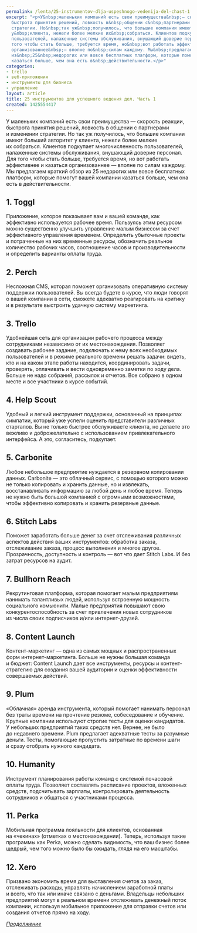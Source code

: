 ```yaml
---
permalink: /lenta/25-instrumentov-dlja-uspeshnogo-vedenija-del-chast-1
excerpt: "<p>У&nbsp;маленьких компаний есть свои преимущества&nbsp;— скорость реакции,
  быстрота принятия решений, ловкость в&nbsp;общении с&nbsp;партнерами и&nbsp;изменении
  стратегии. Но&nbsp;так уж&nbsp;получилось, что большие компании имеют больший авторитет
  у&nbsp;клиента, нежели более мелкие их&nbsp;собраться. Клиентов подкупает многочисленность
  пользователей, налаженные системы обслуживания, внушающий доверие персонал. Для
  того чтобы стать больше, требуется время, но&nbsp;вот работать эффективнее и&nbsp;казаться
  организованнее&nbsp;— вполне по&nbsp;силам каждому. Мы&nbsp;предлагаем краткий обзор
  из&nbsp;25&nbsp;недорогих или вовсе бесплатных платформ, которые помогут вашей компании
  казаться больше, чем она есть в&nbsp;действительности.</p>"
categories:
- trello
- веб-приложения
- инструменты для бизнеса
- управление
layout: article
title: 25 инструментов для успешного ведения дел. Часть 1
created: 1425554417
---
```

<p>У&nbsp;маленьких компаний есть свои преимущества&nbsp;— скорость реакции, быстрота принятия решений, ловкость в&nbsp;общении с&nbsp;партнерами и&nbsp;изменении стратегии. Но&nbsp;так уж&nbsp;получилось, что большие компании имеют больший авторитет у&nbsp;клиента, нежели более мелкие их&nbsp;собраться. Клиентов подкупает многочисленность пользователей, налаженные системы обслуживания, внушающий доверие персонал. Для того чтобы стать больше, требуется время, но&nbsp;вот работать эффективнее и&nbsp;казаться организованнее&nbsp;— вполне по&nbsp;силам каждому. Мы&nbsp;предлагаем краткий обзор из&nbsp;25&nbsp;недорогих или вовсе бесплатных платформ, которые помогут вашей компании казаться больше, чем она есть в&nbsp;действительности.</p>
<h2>1. Toggl</h2>
<p>Приложение, которое показывает вам и&nbsp;вашей команде, как эффективно используется рабочее время. Пользуясь этим ресурсом можно существенно улучшить управление малым бизнесом за&nbsp;счет эффективного управления временем. Определить убыточные проекты и&nbsp;потраченные на&nbsp;них временные ресурсы, обозначить реальное количество рабочих часов, соотношение часов и&nbsp;производительности и&nbsp;определить варианты оплаты труда.</p>
<h2>2. Perch</h2>
<p>Несложная CMS, которая поможет организовать оперативную систему поддержки пользователей. Вы&nbsp;всегда будете в&nbsp;курсе, что люди говорят о&nbsp;вашей компании в&nbsp;сети, сможете адекватно реагировать на&nbsp;критику и&nbsp;в&nbsp;результате выстроить удачную систему маркетинга.</p>
<h2>3. Trello</h2>
<p>Удобнейшая сеть для организации рабочего процесса между сотрудниками независимо от&nbsp;их&nbsp;местонахождения. Позволяет создавать рабочее задание, подключать к&nbsp;нему всех необходимых пользователей и&nbsp;в&nbsp;режиме реального времени решать задачи: видеть, кто и&nbsp;на&nbsp;каком этапе работы находится, координировать задачи, проверять, оплачивать и&nbsp;вести одновременно заметки по&nbsp;ходу дела. Больше не&nbsp;надо собраний, рассылок и&nbsp;отчетов. Все собрано в&nbsp;одном месте и&nbsp;все участники в&nbsp;курсе событий.</p>
<h2>4. Help Scout</h2>
<p>Удобный и&nbsp;легкий инструмент поддержки, основанный на&nbsp;принципах симпатии, который уже успели оценить представители различных стартапов. Вы&nbsp;не&nbsp;только быстрее обслуживаете клиента, но&nbsp;делаете это вежливо и&nbsp;доброжелательно с&nbsp;использованием привлекательного интерфейса. А&nbsp;это, согласитесь, подкупает.</p>
<h2>5. Carbonite</h2>
<p>Любое небольшое предприятие нуждается в&nbsp;резервном копировании данных. Carbonite&nbsp;— это облачный сервис, с&nbsp;помощью которого можно не&nbsp;только копировать и&nbsp;хранить данные, но&nbsp;и&nbsp;извлекать, восстанавливать информацию за&nbsp;любой день и&nbsp;любое время. Теперь не&nbsp;нужно быть большой компанией с&nbsp;огромными возможностями, чтобы эффективно копировать и&nbsp;хранить резервные данные.</p>
<h2>6. Stitch Labs</h2>
<p>Поможет заработать больше денег за&nbsp;счет отслеживания различных аспектов действия ваших инструментов: обработка заказа, отслеживание заказа, процесс выполнения и&nbsp;многое другое. Прозрачность, доступность и&nbsp;контроль&nbsp;— вот что дает Stitch Labs. И&nbsp;без затрат ресурсов на&nbsp;аудит.</p>
<h2>7. Bullhorn Reach</h2>
<p>Рекрутинговая платформа, которая помогает малым предприятиям нанимать талантливых людей, используя встроенную мощность социального комьюнити. Малые предприятия повышают свою конкурентоспособность за&nbsp;счет привлечения новых сотрудников из&nbsp;числа своих подписчиков и/или интернет-друзей.</p>
<h2>8. Content Launch</h2>
<p>Контент-маркетинг&nbsp;— одна из&nbsp;самых мощных и&nbsp;распространенных форм интернет-маркетинга. Больше не&nbsp;нужны большая команда и&nbsp;бюджет: Content Launch дает все инструменты, ресурсы и&nbsp;контент-стратегию для создания вашей аудитории и&nbsp;оценки эффективности совершаемых действий. </p>
<h2>9. Plum</h2>
<p>«Облачная» аренда инструмента, который помогает нанимать персонал без траты времени на&nbsp;прочтение резюме, собеседование и&nbsp;обучение. Крупные компании используют строгие тесты для оценки кандидатов. У&nbsp;небольших предприятий таких средств нет. Вернее, не&nbsp;было до&nbsp;недавнего времени. Plum предлагает адекватные тесты за&nbsp;разумные деньги. Тесты, помогающие пропустить затратные по&nbsp;времени шаги и&nbsp;сразу отобрать нужного кандидата. </p>
<h2>10. Humanity</h2>
<p>Инструмент планирования работы команд с&nbsp;системой почасовой оплаты труда. Позволяет составлять расписание проектов, вложенных средств, подсчитывать зарплаты, контролировать деятельность сотрудников и&nbsp;общаться с&nbsp;участниками процесса.</p>
<h2>11. Perka</h2>
<p>Мобильная программа лояльности для клиентов, основанная на&nbsp;«чекинах» (отметках о&nbsp;местонахождении). Теперь, используя такие программы как Perka, можно сделать видимость, что ваш бизнес более щедрый, чем того можно было&nbsp;бы ожидать, глядя на&nbsp;его масштабы.</p>
<h2>12. Xero</h2>
<p>Призвано экономить время для выставления счетов за&nbsp;заказ, отслеживать расходы, управлять начислением заработной платы и&nbsp;всего, что так или иначе связано с&nbsp;деньгами. Владельцы небольших предприятий могут в&nbsp;реальном времени отслеживать денежный поток компании, используя мобильное приложение для отправки счетов или создания отчетов прямо на&nbsp;ходу.</p>
<p><a href="http://business101.ru/lenta/25-instrumentov-dlja-uspeshnogo-vedenija-del-chast-2"><em>Продолжение</em></a></p>
